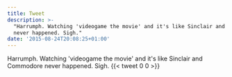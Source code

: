 ```yaml
---
title: Tweet
description: >-
  "Harrumph. Watching 'videogame the movie' and it's like Sinclair and Commodore
  never happened. Sigh."
date: '2015-08-24T20:08:25+01:00'
---
```

Harrumph. Watching 'videogame the movie' and it's like Sinclair and Commodore never happened. Sigh.
      {{< tweet 0 0 >}}
    
